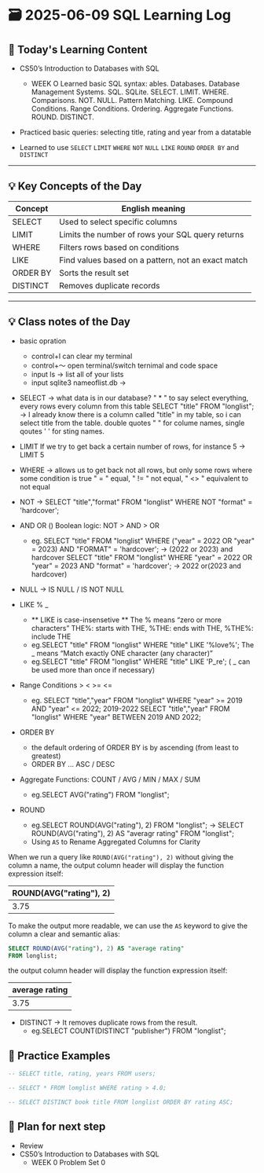 # 🗃️ 2025-06-09 SQL Learning Log

## 📘 Today's Learning Content
- CS50’s Introduction to Databases with SQL 
  - WEEK O 
  Learned basic SQL syntax: ables. Databases. Database Management Systems. SQL. SQLite. SELECT. LIMIT. WHERE. Comparisons. NOT. NULL. Pattern Matching. LIKE. Compound Conditions. Range Conditions. Ordering. Aggregate Functions. ROUND. DISTINCT.

- Practiced basic queries: selecting title, rating and year from a datatable 
- Learned to use `SELECT` `LIMIT` `WHERE` `NOT` `NULL` `LIKE` `ROUND`  `ORDER BY` and `DISTINCT`

---

## 💡 Key Concepts of the Day
| Concept  | English meaning                                    |
| -------- | -------------------------------------------------- |
| SELECT   | Used to select specific columns                    |
| LIMIT    | Limits the number of rows your SQL query returns   |
| WHERE    | Filters rows based on conditions                   |
| LIKE     | Find values based on a pattern, not an exact match |
| ORDER BY | Sorts the result set                               |
| DISTINCT | Removes duplicate records                          |

---

## 💡 Class notes of the Day
- basic opration
  - control+l can clear my terminal
  - control+～ open terminal/switch ternimal and code space
  - input ls -> list all of your lists
  - input sqlite3 nameoflist.db ->

- SELECT -> what data is in our database?
  " * " to say select everything, every rows every column from this table
  SELECT "title" FROM "longlist"; -> I already know there is a column called "title" in my table, so i can select title from the table.
  double quotes " " for colume names, single qoutes ' ' for sting names.

- LIMIT 
  If we try to get back a certain number of rows, for instance 5 -> LIMIT 5

- WHERE -> allows us to get back not all rows, but only some rows where some condition is true
  " = " equal, " != " not equal, " <> " equivalent to not equal

- NOT -> SELECT "title","format" FROM "longlist" WHERE NOT "format" = 'hardcover';

- AND OR () 
  Boolean logic: NOT > AND > OR
  - eg. SELECT "title" FROM "longlist" WHERE ("year" = 2022 OR "year" = 2023) AND "FORMAT" = 'hardcover'; -> (2022 or 2023) and hardcover
      SELECT "title" FROM "longlist" WHERE "year" = 2022 OR "year" = 2023 AND "format" = 'hardcover'; -> 2022 or(2023 and hardcover)

- NULL -> IS NULL / IS NOT NULL

- LIKE % _
  - ** LIKE is case-insensetive **
  The % means “zero or more characters”  THE%: starts with THE, %THE: ends with THE, %THE%: include THE
  - eg.SELECT "title" FROM "longlist" WHERE "title" LIKE '%love%';
  The _ means “Match exactly ONE character (any character)”
  - eg.SELECT "title" FROM "longlist" WHERE "title" LIKE 'P_re'; ( _ can be used more than once if necessary)

- Range Conditions > < >= <=
  - eg. SELECT "title","year"  FROM "longlist" WHERE "year" >= 2019 AND "year" <= 2022;    2019-2022
        SELECT "title","year"  FROM "longlist" WHERE "year" BETWEEN 2019 AND 2022;

- ORDER BY
  - the default ordering of ORDER BY is by ascending (from least to greatest)
  - ORDER BY ... ASC / DESC

- Aggregate Functions: COUNT / AVG / MIN / MAX / SUM
  - eg.SELECT AVG("rating") FROM "longlist";

- ROUND
  - eg.SELECT ROUND(AVG("rating"), 2) FROM "longlist"; -> SELECT ROUND(AVG("rating"), 2) AS "averagr rating" FROM "longlist";
  - Using `AS` to Rename Aggregated Columns for Clarity

When we run a query like `ROUND(AVG("rating"), 2)` without giving the column a name, the output column header will display the function expression itself:

| ROUND(AVG("rating"), 2) |
| ----------------------- |
| 3.75                    |

To make the output more readable, we can use the `AS` keyword to give the column a clear and semantic alias:

```sql
SELECT ROUND(AVG("rating"), 2) AS "average rating"
FROM longlist;
```
the output column header will display the function expression itself:

| average rating |
| -------------- |
| 3.75           |

- DISTINCT -> It removes duplicate rows from the result.
  - eg.SELECT COUNT(DISTINCT "publisher") FROM "longlist";

## 🧪 Practice Examples

```sql
-- SELECT title, rating, years FROM users;

-- SELECT * FROM lomglist WHERE rating > 4.0;

-- SELECT DISTINCT book title FROM longlist ORDER BY rating ASC;
```

## 🎯 Plan for next step
- Review 
- CS50’s Introduction to Databases with SQL
  - WEEK 0 Problem Set 0